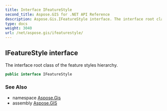 ```yaml
---
title: Interface IFeatureStyle
second_title: Aspose.GIS for .NET API Reference
description: Aspose.Gis.IFeatureStyle interface. The interface root class of the feature styles hierarchy
type: docs
weight: 3040
url: /net/aspose.gis/ifeaturestyle/
---
```

## IFeatureStyle interface

The interface root class of the feature styles hierarchy.

```csharp
public interface IFeatureStyle
```

### See Also

* namespace [Aspose.Gis](../../aspose.gis/)
* assembly [Aspose.GIS](../../)


